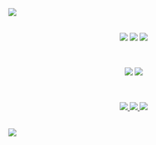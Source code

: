 <img src="https://sun9-80.userapi.com/impg/JZaZj7BfrN33x8NtB1bH_WBFCyIlgkXwswMaXA/OWtM8sdRiCo.jpg?size=2000x40&quality=96&sign=633ed80d7c13defcddec353e11f79d5b&type=album" />
<br><br>
<br>
<div align="center">
  <img src="https://sun9-6.userapi.com/impg/n5IzkrHEdPoVxQsyTTcaeWYTmJiuY_mBlNHe9Q/P0SuFKAV7_Q.jpg?size=240x60&quality=96&sign=8dcb829af99f2cdac9d0bddea3bd50cb&type=album" /> <img src="https://sun9-86.userapi.com/impg/s0pS7Y2HRce5smOnX1_69S37WflxKb7Y7ukwKQ/I6_gQtz6WRU.jpg?size=240x60&quality=96&sign=600cbd8be7c4196634ee0a0224426516&type=album" /> <img src="https://sun9-7.userapi.com/impg/KQ6GVLM3esFLzYGpruo5la06Hp9AAcoY6Uc5pw/8YypPogY8KU.jpg?size=240x60&quality=96&sign=c6cd08f06452a13d601da45efbcb8063&type=album" /> 
</div>
<br><br>
<br>
<div align="center">
<img src="https://sun9-79.userapi.com/impg/pe6I62BZUxyY421FnkV01WEkyV2cx-XrHW0FKQ/3-yBLczFJD0.jpg?size=240x60&quality=96&sign=1fd10c3d3dc62a8bd3f0def660bbde76&type=album"/> <img src="https://sun9-87.userapi.com/impg/J5ijPq0D3YV9o47ZSJVIVwVt9d6tYdu70D1ehg/RbZvUfYAsWc.jpg?size=240x60&quality=96&sign=78d6b9608005f4db44f4dd50039cb1a7&type=album" />
</div>
<br><br>
<br>
<div align="center">
  <a href="https://mail.google.com/mail/u/0/#inbox?compose=DmwnWtMkMHmkpBLXGwNMFZwcstwVCCkfbjxbrfmRZzCrkjFFVHFnlDwWjLfbzmHRtKFtrMSvTxsG" target="_blank">
    <img src="https://sun9-85.userapi.com/impg/NcQXo0K-XTDyL2eoDtQNJXP0LiQrcVRkIbw3Fw/uXH_3mMjXTw.jpg?size=240x60&quality=96&sign=d43bccd66f94a6b6f48241b469bc3ad0&type=album" />
  </a>
  <a href="https://t.me/mistbtv" target="_blank">
    <img src="https://sun9-68.userapi.com/impg/rzmOiniM5jnJuasfvLkL5QZRSJ1nLvOyjFYAIw/3sK1JGGuvm0.jpg?size=240x60&quality=96&sign=ebb7b5f6993fafbe8c83cb8f77e70719&type=album" />
  </a>
  <a href="https://togliatti.hh.ru/resume/9f49e091ff05b9228d0039ed1f765362434a41" target="_blank">
    <img src="https://sun9-1.userapi.com/impg/6nMx1DLe9RC6KQb89udFHMSfP5QYywHv2NFcdA/TI2CrTzVebU.jpg?size=240x60&quality=96&sign=e9139482fb0eb6201872793b5ad286ef&type=album" />
  </a>
</div>
<br><br>
<img src="https://sun9-84.userapi.com/impg/RPRCGg5ctulTTJK6RxEdTTs5OLyf7uiTERZFag/TiwQMs01J3s.jpg?size=2000x40&quality=96&sign=bd8be93c3da8be5aad63e6c446e99bd2&type=album" />
